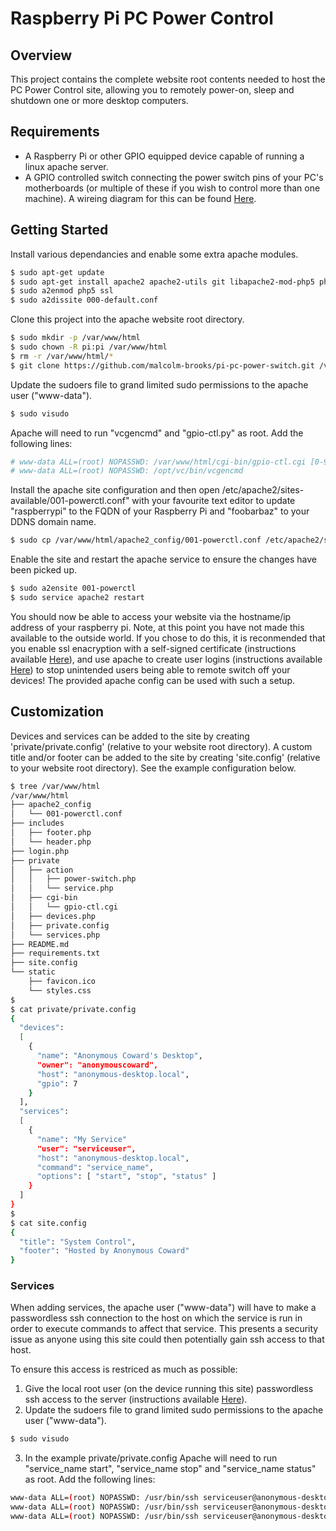 # Raspberry Pi PC Power Control

## Overview
This project contains the complete website root contents needed to host the PC Power Control site, allowing you to remotely power-on, sleep and shutdown one or more desktop computers.

## Requirements
* A Raspberry Pi or other GPIO equipped device capable of running a linux apache server.
* A GPIO controlled switch connecting the power switch pins of your PC's motherboards (or multiple of these if you wish to control more than one machine). A wireing diagram for this can be found [Here](http://www.overclock.net/t/1429479/remote-power-switch-for-my-pc-using-a-raspberry-pi/20#post_21592386).

## Getting Started
Install various dependancies and enable some extra apache modules.
```bash
$ sudo apt-get update
$ sudo apt-get install apache2 apache2-utils git libapache2-mod-php5 php5 python python-pip
$ sudo a2enmod php5 ssl
$ sudo a2dissite 000-default.conf
```
Clone this project into the apache website root directory.
```bash
$ sudo mkdir -p /var/www/html
$ sudo chown -R pi:pi /var/www/html
$ rm -r /var/www/html/*
$ git clone https://github.com/malcolm-brooks/pi-pc-power-switch.git /var/www/html/
```
Update the sudoers file to grand limited sudo permissions to the apache user ("www-data").
```bash
$ sudo visudo
```
Apache will need to run "vcgencmd" and "gpio-ctl.py" as root. Add the following lines:
```bash
# www-data ALL=(root) NOPASSWD: /var/www/html/cgi-bin/gpio-ctl.cgi [0-9] [0-9], /var/www/html/cgi-bin/gpio-ctl.cgi [0-9][0-9] [0-9]
# www-data ALL=(root) NOPASSWD: /opt/vc/bin/vcgencmd
``` 
Install the apache site configuration and then open /etc/apache2/sites-available/001-powerctl.conf" with your favourite text editor to update "raspberrypi" to the FQDN of your Raspberry Pi and "foobarbaz" to your DDNS domain name.
```bash
$ sudo cp /var/www/html/apache2_config/001-powerctl.conf /etc/apache2/sites-available/
```
Enable the site and restart the apache service to ensure the changes have been picked up.
```bash
$ sudo a2ensite 001-powerctl
$ sudo service apache2 restart
```
You should now be able to access your website via the hostname/ip address of your raspberry pi. Note, at this point you have not made this available to the outside world. If you chose to do this, it is reconmended that you enable ssl enacryption with a self-signed certificate (instructions available [Here](https://www.digitalocean.com/community/tutorials/how-to-create-a-ssl-certificate-on-apache-for-ubuntu-14-04)), and use apache to create user logins (instructions available [Here](https://www.digitalocean.com/community/tutorials/how-to-set-up-password-authentication-with-apache-on-ubuntu-14-04)) to stop unintended users being able to remote switch off your devices! The provided apache config can be used with such a setup.

## Customization
Devices and services can be added to the site by creating 'private/private.config' (relative to your website root directory).
A custom title and/or footer can be added to the site by creating 'site.config' (relative to your website root directory). 
See the example configuration below.
```bash
$ tree /var/www/html
/var/www/html
├── apache2_config
│   └── 001-powerctl.conf
├── includes
│   ├── footer.php
│   └── header.php
├── login.php
├── private
│   ├── action
│   │   ├── power-switch.php
│   │   └── service.php
│   ├── cgi-bin
│   │   └── gpio-ctl.cgi
│   ├── devices.php
│   ├── private.config
│   └── services.php
├── README.md
├── requirements.txt
├── site.config
└── static
    ├── favicon.ico
    └── styles.css
$
$ cat private/private.config
{
  "devices":
  [
    {
      "name": "Anonymous Coward's Desktop",
      "owner": "anonymouscoward",
      "host": "anonymous-desktop.local",
      "gpio": 7
    }
  ],
  "services":
  [
    {
      "name": "My Service"
      "user": "serviceuser",
      "host": "anonymous-desktop.local",
      "command": "service_name",
      "options": [ "start", "stop", "status" ]
    }
  ]
}
$
$ cat site.config
{
  "title": "System Control",
  "footer": "Hosted by Anonymous Coward"
}
```
### Services
When adding services, the apache user ("www-data") will have to make a passwordless ssh connection to the host on which the service is run in order to execute commands to affect that service. This presents a security issue as anyone using this site could then potentially gain ssh access to that host.

To ensure this access is restriced as much as possible:
1. Give the local root user (on the device running this site) passwordless ssh access to the server (instructions available [Here](http://www.philchen.com/2007/07/28/how-to-enable-passwordless-authentication-with-ssh)).
2. Update the sudoers file to grand limited sudo permissions to the apache user ("www-data").
```bash
$ sudo visudo
```
3. In the example private/private.config Apache will need to run "service_name start", "service_name stop" and "service_name status" as root. Add the following lines:
```bash
www-data ALL=(root) NOPASSWD: /usr/bin/ssh serviceuser@anonymous-desktop.local service_name start
www-data ALL=(root) NOPASSWD: /usr/bin/ssh serviceuser@anonymous-desktop.local service_name stop
www-data ALL=(root) NOPASSWD: /usr/bin/ssh serviceuser@anonymous-desktop.local service_name status
```
